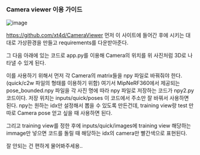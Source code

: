 ### Camera viewer 이용 가이드 ###
![image](https://github.com/user-attachments/assets/cffb3cb2-dcd9-44c8-b20e-1845457754de)

https://github.com/xt4d/CameraViewer 먼저 이 사이트에 들어간 후에 시키는 대대로 가상환경을 만들고 requirements를 다운받아준다.

그 다음 아래에 있는 코드로 app.py를 이용해 Camera의 위치를 위 사진처럼 3D로 나타낼 수 있게 된다.

이를 사용하기 위해서 먼저 각 Camera의 matrix들을 npy 파일로 바꿔줘야 한다. (quick/c2w 파일의 형태를 이용하기 위함)
여기서 MipNeRF360에서 제공되는 pose_bounded.npy 파일을 각 사진 명에 따라 npy 파일로 저장하는 코드가 npy2.py 코드이다. 
저장 위치는 inputs/quick/poses
이 코드에서 주소만 잘 바꿔서 사용하면 된다. 
npy는 원하는 idx만 설정해서 뽑을 수 있도록 만든건데, training view랑 test 만 따로 Camera pose 얻고 싶을 때 사용하면 된다.

그리고 training view를 정한 후에 inputs/quick/images에 training view 해당하는 immage만 넣으면 코드를 돌릴 때 해당하는 idx의 camera만 빨간색으로 표현된다.

잘 안되는 건 편하게 물어봐주세용..

